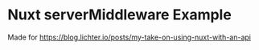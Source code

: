 # Nuxt serverMiddleware Example

Made for https://blog.lichter.io/posts/my-take-on-using-nuxt-with-an-api
